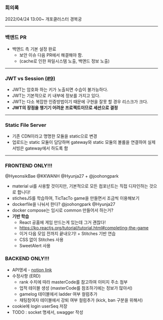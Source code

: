 ### 회의록
2022/04/24 13:00~ 개포클러스터 경복궁

<hr>

### 백앤드 PR
- 백앤드 측 기본 설정 완료
  - 보안 이슈 다음 PR에서 해결해야 함.
  - (cache로 인한 파일시스템 노출, 백앤드 정보 노출)

<hr>

### JWT vs Session [(#9)](https://github.com/PPiing/PPoong/issues/9)
- JWT는 암호화 하는 키가 노출되면 수습이 불가능하다.
- JWT는 기본적으로 키 내부에 정보를 가지고 있다.
- JWT는 다소 복잡한 인증방법이기 때문에 구현을 잘못 할 경우 리스크가 크다.
- **JWT의 장점을 챙기기 어려운 프로젝트이므로 세션으로 결정**

<hr>

### Static File Server
- 기존 CDN이라고 명명한 모듈을 static으로 변경
- 업로드는 static 모듈이 담당하며
gateway와 static 모듈의 볼륨을 연결하여
실제 서빙은 gateway에서 하도록 함

<hr>

### FRONTEND ONLY!!!
@HyeonsikBae @KKWANH @Hyunja27 + @joohongpark
- material ui를 사용할 것이지만, 기본적으로 모든 컴포넌트는 직접 디자인하는 것으로 합니다!
- stichesJS를 학습하여, TicTacTo game을 만들면서 조금씩 이용해보기
- dockerfile을 나눠서 한다? @joohongpark @Hyunja27
- docker compose는 임시로 common 만들어서 하는거?
- **기반 학습**
  - React 공홈에 게임 만드는게 있는데 그거 괜찮다!
  - https://ko.reactjs.org/tutorial/tutorial.html#completing-the-game
  - 이거 다음 모임 전까지 끝내오기! + Stitches 기반 연습
  - CSS 없이 Stitches 사용
  - SweetAlert 사용

### BACKEND ONLY!!!
- API명세 - [notion link](https://www.notion.so/API-0333a915162d41c2a5a2ac45e3548aad) 
- 수정사항 (ERD)
  - rank 수치에 따라 masterCode를 참고하여 이미지 주소 첨부
  - 업적 테이블 생성 (masterCode를 참조하기에는 정보가 많아서)
  - gamelog 테이블에서 ladder 여부 컬럼추가
  - 채팅참여자 테이블에서 강퇴 여부 컬럼추가 (kick, ban 구분을 위해서)
- cookie에 login userSeq 저장
- TODO : socket 명세서, swagger 작성 

